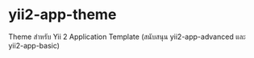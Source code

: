 # yii2-app-theme
Theme สำหรับ Yii 2 Application Template (สนับสนุน yii2-app-advanced และ yii2-app-basic)
